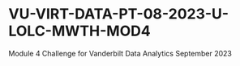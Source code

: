 # VU-VIRT-DATA-PT-08-2023-U-LOLC-MWTH-MOD4
Module 4 Challenge for Vanderbilt Data Analytics September 2023
